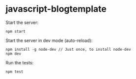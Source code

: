 # javascript-blogtemplate

Start the server:

    npm start

Start the server in dev mode (auto-reload):

    npm install -g node-dev // Just once, to install node-dev
    npm dev

Run the tests:

    npm test

